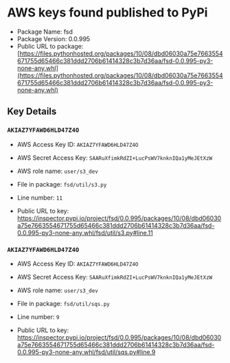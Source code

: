 # AWS keys found published to PyPi

* Package Name: fsd
* Package Version: 0.0.995
* Public URL to package: [https://files.pythonhosted.org/packages/10/08/dbd06030a75e7663554671755d65466c381ddd2706b61414328c3b7d36aa/fsd-0.0.995-py3-none-any.whl](https://files.pythonhosted.org/packages/10/08/dbd06030a75e7663554671755d65466c381ddd2706b61414328c3b7d36aa/fsd-0.0.995-py3-none-any.whl)

## Key Details

### `AKIAZ7YFAWD6HLD47Z4O`

* AWS Access Key ID: `AKIAZ7YFAWD6HLD47Z4O`
* AWS Secret Access Key: `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` 
* AWS role name: `user/s3_dev`
* File in package: `fsd/util/s3.py`
* Line number: `11`

* Public URL to key: https://inspector.pypi.io/project/fsd/0.0.995/packages/10/08/dbd06030a75e7663554671755d65466c381ddd2706b61414328c3b7d36aa/fsd-0.0.995-py3-none-any.whl/fsd/util/s3.py#line.11



### `AKIAZ7YFAWD6HLD47Z4O`

* AWS Access Key ID: `AKIAZ7YFAWD6HLD47Z4O`
* AWS Secret Access Key: `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` 
* AWS role name: `user/s3_dev`
* File in package: `fsd/util/sqs.py`
* Line number: `9`

* Public URL to key: https://inspector.pypi.io/project/fsd/0.0.995/packages/10/08/dbd06030a75e7663554671755d65466c381ddd2706b61414328c3b7d36aa/fsd-0.0.995-py3-none-any.whl/fsd/util/sqs.py#line.9



